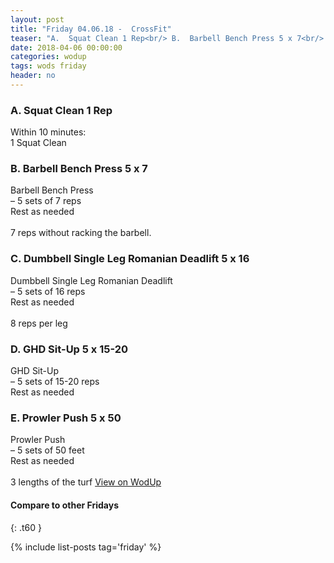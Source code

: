 ```yaml
---
layout: post
title: "Friday 04.06.18 -  CrossFit"
teaser: "A.  Squat Clean 1 Rep<br/> B.  Barbell Bench Press 5 x 7<br/> C.  Dumbbell Single Leg Romanian Deadlift 5 x 16<br/> D.  GHD Sit-Up 5 x 15-20<br/> E.  Prowler Push 5 x 50"
date: 2018-04-06 00:00:00
categories: wodup
tags: wods friday
header: no
---
```



<h3>A.  Squat Clean 1 Rep</h3>
Within 10 minutes:<br/>
1 Squat Clean<br/>
<h3>B.  Barbell Bench Press 5 x 7</h3>
Barbell Bench Press<br/>– 5 sets of 7 reps <br/>Rest as needed<br/><br/>7 reps without racking the barbell.
<h3>C.  Dumbbell Single Leg Romanian Deadlift 5 x 16</h3>
Dumbbell Single Leg Romanian Deadlift<br/>– 5 sets of 16 reps <br/>Rest as needed<br/><br/>8 reps per leg
<h3>D.  GHD Sit-Up 5 x 15-20</h3>
GHD Sit-Up<br/>– 5 sets of 15-20 reps <br/>Rest as needed<br/>
<h3>E.  Prowler Push 5 x 50</h3>
Prowler Push<br/>– 5 sets of  50 feet<br/>Rest as needed<br/><br/>3 lengths of the turf
<a href="https://www.wodup.com/gyms/asphodel/wods/5183" target="blank">View on WodUp</a>


#### Compare to other Fridays
{: .t60 }

{% include list-posts tag='friday' %}